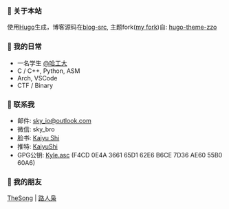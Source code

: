 
### :ocean: 关于本站

使用[Hugo](https://gohugo.io/)生成，博客源码在[blog-src](https://github.com/sky-bro/blog-src), 主题fork([my fork](https://github.com/sky-bro/hugo-theme-zzo))自: [hugo-theme-zzo](https://github.com/zzossig/hugo-theme-zzo)

### :sunrise: 我的日常

* 一名学生 [@哈工大](http://www.hit.edu.cn/)
* C / C++, Python, ASM
* Arch, VSCode
* CTF / Binary

### :love_letter: 联系我

* 邮件: [sky_io@outlook.com](mailto:sky_io@outlook.com)
* 微信: sky_bro
* 脸书: [Kaiyu Shi](https://www.facebook.com/profile.php?id=100005027239118)
* 推特: [KaiyuShi](https://twitter.com/KaiyuShi)
* GPG公钥: [Kyle.asc](/Kyle.asc) (F4CD 0E4A 3661 65D1 62E6  B6CE 7D36 AE60 55B0 60A6)

### :handshake: 我的朋友

[TheSong](https://thesong96.github.io/) | [路人枭](http://lurenxiao1998.github.io/)
